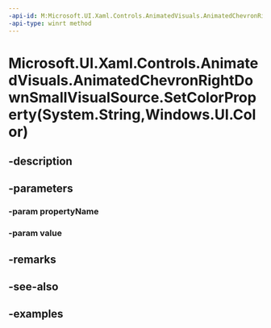 ```yaml
---
-api-id: M:Microsoft.UI.Xaml.Controls.AnimatedVisuals.AnimatedChevronRightDownSmallVisualSource.SetColorProperty(System.String,Windows.UI.Color)
-api-type: winrt method
---
```


# Microsoft.UI.Xaml.Controls.AnimatedVisuals.AnimatedChevronRightDownSmallVisualSource.SetColorProperty(System.String,Windows.UI.Color)

<!--
public void SetColorProperty (string propertyName, Windows.UI.Color value);
-->


## -description

## -parameters

### -param propertyName

### -param value

## -remarks

## -see-also

## -examples


